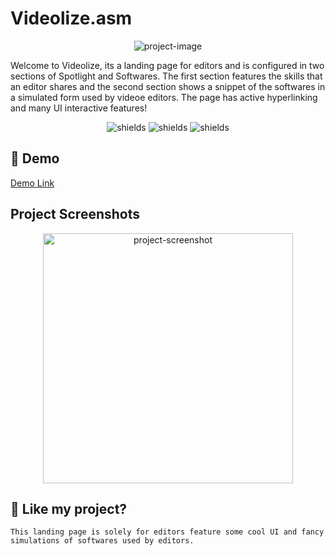 # Videolize.asm

<p align="center">
  <img src="https://firebasestorage.googleapis.com/v0/b/videolize-3563f.appspot.com/o/website%20logo.png?alt=media&token=e3409e2d-d827-430d-b0b8-1345567525d5" alt="project-image">
</p>

Welcome to Videolize, its a landing page for editors and is configured in two sections of Spotlight and  Softwares. The first section features the skills that an editor shares and the second section shows a snippet of the softwares in a simulated form used by videoe editors.
The page has active hyperlinking and many UI interactive features!

<p align="center">
  <img src="https://img.shields.io/badge/built_with-VS_Code-blue" alt="shields"> <img src="https://img.shields.io/badge/hosted%20in%20GitHub-8A2BE2" alt="shields"> <img src="https://img.shields.io/badge/with-Firebase_Database-ff9000" alt="shields">
</p>

## 🚀 Demo

[Demo Link](https://circuit-overtime.github.io/CodSof2/elixpo.htm)

## Project Screenshots

<p align="center">
  <img src="https://firebasestorage.googleapis.com/v0/b/videolize-3563f.appspot.com/o/mySkillsImages%2Ftask2.png?alt=media&token=e1f713ea-5ccd-46d4-a357-ba887f66d328" alt="project-screenshot" width="400"> 
</p>


## 💖 Like my project?
```
This landing page is solely for editors feature some cool UI and fancy simulations of softwares used by editors.
```
